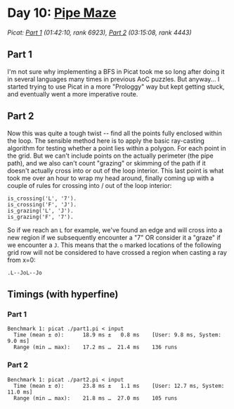 # Day 10: [Pipe Maze](https://adventofcode.com/2023/day/10)
*Picat: [Part 1](https://github.com/DestyNova/advent_of_code_2023/blob/main/10/part1.pi) (01:42:10, rank 6923), [Part 2](https://github.com/DestyNova/advent_of_code_2023/blob/main/10/part2.pi) (03:15:08, rank 4443)*

## Part 1

I'm not sure why implementing a BFS in Picat took me so long after doing it in several languages many times in previous AoC puzzles. But anyway... I started trying to use Picat in a more "Prologgy" way but kept getting stuck, and eventually went a more imperative route.

## Part 2

Now this was quite a tough twist -- find all the points fully enclosed within the loop. The sensible method here is to apply the basic ray-casting algorithm for testing whether a point lies within a polygon. For each point in the grid. But we can't include points on the actually perimeter (the pipe path), and we also can't count "grazing" or skimming of the path if it doesn't actually cross into or out of the loop interior.
This last point is what took me over an hour to wrap my head around, finally coming up with a couple of rules for crossing into / out of the loop interior:

```picat
is_crossing('L', '7').
is_crossing('F', 'J').
is_grazing('L', 'J').
is_grazing('F', '7').
```

So if we reach an `L` for example, we've found an edge and will cross into a new region if we subsequently encounter a "7" OR consider it a "graze" if we encounter a `J`. This means that the `o` marked locations of the following grid row will not be considered to have crossed a region when casting a ray from x=0:

```
.L--JoL--Jo
```


## Timings (with hyperfine)

### Part 1

```
Benchmark 1: picat ./part1.pi < input
  Time (mean ± σ):      18.9 ms ±   0.8 ms    [User: 9.8 ms, System: 9.0 ms]
  Range (min … max):    17.2 ms …  21.4 ms    136 runs
```

### Part 2

```
Benchmark 1: picat ./part2.pi < input
  Time (mean ± σ):      23.8 ms ±   1.1 ms    [User: 12.7 ms, System: 11.0 ms]
  Range (min … max):    21.8 ms …  27.0 ms    105 runs
```
